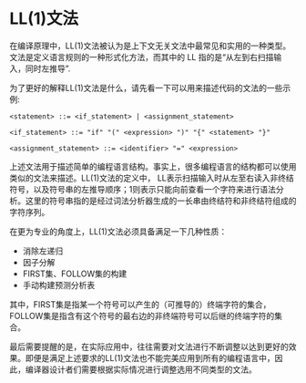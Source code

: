 # LL(1)文法
在编译原理中，LL(1)文法被认为是上下文无关文法中最常见和实用的一种类型。文法是定义语言规则的一种形式化方法，而其中的 LL 指的是“从左到右扫描输入，同时左推导”.

为了更好的解释LL(1)文法是什么，请先看一下可以用来描述代码的文法的一些示例:
```text
<statement> ::= <if_statement> | <assignment_statement>

<if_statement> ::= "if" "(" <expression> ")" "{" <statement> "}" 

<assignment_statement> ::= <identifier> "=" <expression>
```

上述文法用于描述简单的编程语言结构。事实上，很多编程语言的结构都可以使用类似的文法来描述。LL(1)文法的定义中， LL表示扫描输入时从左至右读入非终结符号，以及符号串的左推导顺序；1则表示只能向前查看一个字符来进行语法分析。这里的符号串指的是经过词法分析器生成的一长串由终结符和非终结符组成的字符序列。

在更为专业的角度上，LL(1)文法必须具备满足一下几种性质：

* 消除左递归
* 因子分解
* FIRST集、FOLLOW集的构建
* 手动构建预测分析表

其中，FIRST集是指某一个符号可以产生的（可推导的）终端字符的集合，FOLLOW集是指含有这个符号的最右边的非终端符号可以后继的终端字符的集合。

最后需要提醒的是，在实际应用中，往往需要对文法进行不断调整以达到更好的效果。即便是满足上述要求的LL(1)文法也不能完美应用到所有的编程语言中，因此，编译器设计者们需要根据实际情况进行调整选用不同类型的文法。